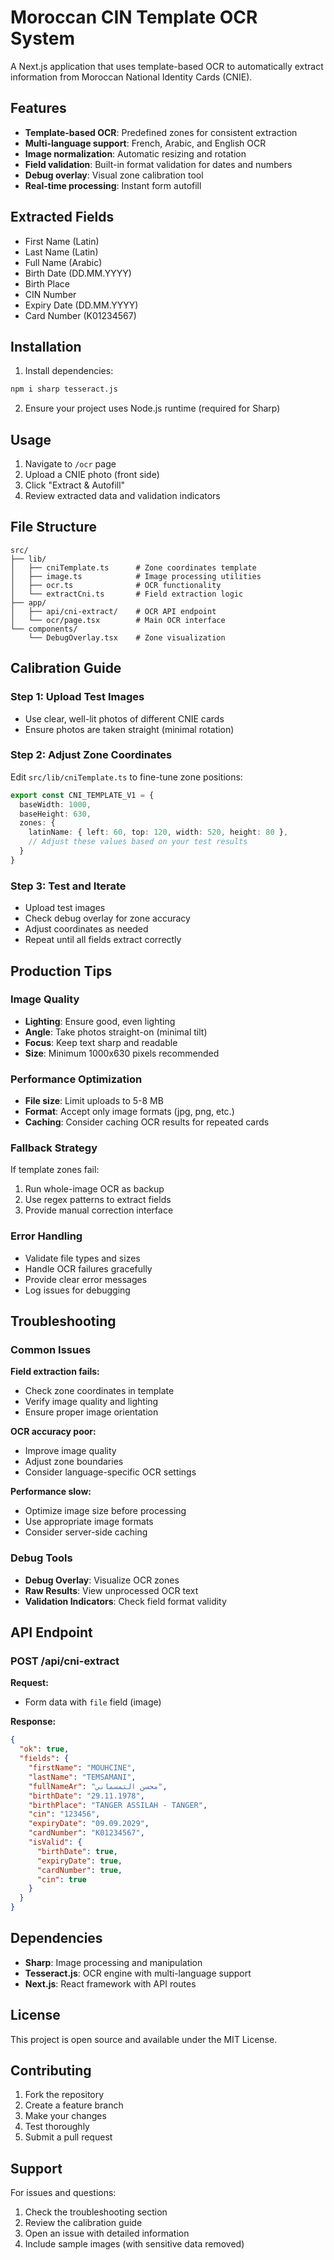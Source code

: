 # Moroccan CIN Template OCR System

A Next.js application that uses template-based OCR to automatically extract information from Moroccan National Identity Cards (CNIE).

## Features

- **Template-based OCR**: Predefined zones for consistent extraction
- **Multi-language support**: French, Arabic, and English OCR
- **Image normalization**: Automatic resizing and rotation
- **Field validation**: Built-in format validation for dates and numbers
- **Debug overlay**: Visual zone calibration tool
- **Real-time processing**: Instant form autofill

## Extracted Fields

- First Name (Latin)
- Last Name (Latin) 
- Full Name (Arabic)
- Birth Date (DD.MM.YYYY)
- Birth Place
- CIN Number
- Expiry Date (DD.MM.YYYY)
- Card Number (K01234567)

## Installation

1. Install dependencies:
```bash
npm i sharp tesseract.js
```

2. Ensure your project uses Node.js runtime (required for Sharp)

## Usage

1. Navigate to `/ocr` page
2. Upload a CNIE photo (front side)
3. Click "Extract & Autofill"
4. Review extracted data and validation indicators

## File Structure

```
src/
├── lib/
│   ├── cniTemplate.ts      # Zone coordinates template
│   ├── image.ts            # Image processing utilities
│   ├── ocr.ts              # OCR functionality
│   └── extractCni.ts       # Field extraction logic
├── app/
│   ├── api/cni-extract/    # OCR API endpoint
│   └── ocr/page.tsx        # Main OCR interface
└── components/
    └── DebugOverlay.tsx    # Zone visualization
```

## Calibration Guide

### Step 1: Upload Test Images
- Use clear, well-lit photos of different CNIE cards
- Ensure photos are taken straight (minimal rotation)

### Step 2: Adjust Zone Coordinates
Edit `src/lib/cniTemplate.ts` to fine-tune zone positions:

```typescript
export const CNI_TEMPLATE_V1 = {
  baseWidth: 1000,
  baseHeight: 630,
  zones: {
    latinName: { left: 60, top: 120, width: 520, height: 80 },
    // Adjust these values based on your test results
  }
}
```

### Step 3: Test and Iterate
- Upload test images
- Check debug overlay for zone accuracy
- Adjust coordinates as needed
- Repeat until all fields extract correctly

## Production Tips

### Image Quality
- **Lighting**: Ensure good, even lighting
- **Angle**: Take photos straight-on (minimal tilt)
- **Focus**: Keep text sharp and readable
- **Size**: Minimum 1000x630 pixels recommended

### Performance Optimization
- **File size**: Limit uploads to 5-8 MB
- **Format**: Accept only image formats (jpg, png, etc.)
- **Caching**: Consider caching OCR results for repeated cards

### Fallback Strategy
If template zones fail:
1. Run whole-image OCR as backup
2. Use regex patterns to extract fields
3. Provide manual correction interface

### Error Handling
- Validate file types and sizes
- Handle OCR failures gracefully
- Provide clear error messages
- Log issues for debugging

## Troubleshooting

### Common Issues

**Field extraction fails:**
- Check zone coordinates in template
- Verify image quality and lighting
- Ensure proper image orientation

**OCR accuracy poor:**
- Improve image quality
- Adjust zone boundaries
- Consider language-specific OCR settings

**Performance slow:**
- Optimize image size before processing
- Use appropriate image formats
- Consider server-side caching

### Debug Tools

- **Debug Overlay**: Visualize OCR zones
- **Raw Results**: View unprocessed OCR text
- **Validation Indicators**: Check field format validity

## API Endpoint

### POST /api/cni-extract

**Request:**
- Form data with `file` field (image)

**Response:**
```json
{
  "ok": true,
  "fields": {
    "firstName": "MOUHCINE",
    "lastName": "TEMSAMANI",
    "fullNameAr": "محسن التمسماني",
    "birthDate": "29.11.1978",
    "birthPlace": "TANGER ASSILAH - TANGER",
    "cin": "123456",
    "expiryDate": "09.09.2029",
    "cardNumber": "K01234567",
    "isValid": {
      "birthDate": true,
      "expiryDate": true,
      "cardNumber": true,
      "cin": true
    }
  }
}
```

## Dependencies

- **Sharp**: Image processing and manipulation
- **Tesseract.js**: OCR engine with multi-language support
- **Next.js**: React framework with API routes

## License

This project is open source and available under the MIT License.

## Contributing

1. Fork the repository
2. Create a feature branch
3. Make your changes
4. Test thoroughly
5. Submit a pull request

## Support

For issues and questions:
1. Check the troubleshooting section
2. Review the calibration guide
3. Open an issue with detailed information
4. Include sample images (with sensitive data removed)





